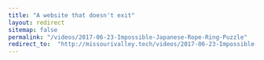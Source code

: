 ```yaml
---
title: "A website that doesn't exit"
layout: redirect
sitemap: false
permalink: "/videos/2017-06-23-Impossible-Japanese-Rope-Ring-Puzzle"
redirect_to:  "http://missourivalley.tech/videos/2017-06-23-Impossible-Japanese-Rope-Ring-Puzzle"
---
```

